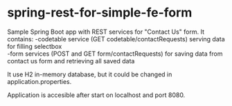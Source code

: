# spring-rest-for-simple-fe-form
Sample Spring Boot app with REST services for "Contact Us" form. It contains:
-codetable service (GET codetable/contactRequests) serving data for filling selectbox    
-form services (POST and GET form/contactRequests) for saving data from contact us form and retrieving all saved data

It use H2 in-memory database, but it could be changed in application.properties.

Application is accesible after start on localhost and port 8080.